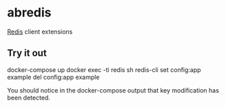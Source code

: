 # abredis

[Redis](https://github.com/go-redis/redis) client extensions

## Try it out

docker-compose up
docker exec -ti redis sh
redis-cli
set config:app example
del config:app example

You should notice in the docker-compose output that key modification has been detected.